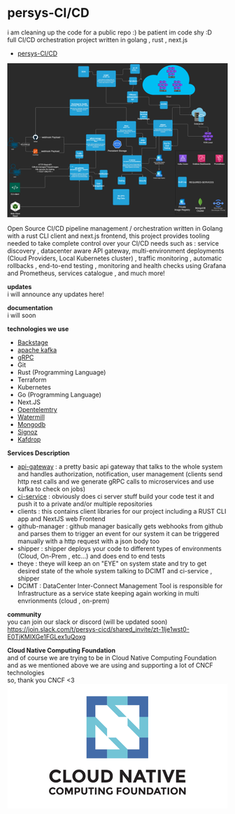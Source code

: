 # persys-CI/CD 
i am cleaning up the code for a public repo :) be patient im code shy :D
<br>
full CI/CD orchestration project written in golang , rust , next.js
<!-- TOC -->
* [persys-CI/CD](#persys-cicd)
<!-- TOC -->

![](arch.png)

Open Source CI/CD pipeline management / orchestration written in Golang with a rust CLI client and next.js frontend,
this project provides tooling needed to take complete control over your CI/CD needs such as :
service discovery , datacenter aware API gateway, multi-environment deployments (Cloud Providers, Local Kubernetes cluster) , traffic monitoring , automatic rollbacks , end-to-end testing , monitoring and health checks using Grafana and Prometheus, services catalogue , and much more!

**updates**
<br>
i will announce any updates here!

**documentation**
<br>
i will soon

**technologies we use**
* [Backstage](https://github.com/obsidiandynamics/kafdrop)
* [apache kafka](https://github.com/obsidiandynamics/kafdrop)
* [gRPC](https://github.com/obsidiandynamics/kafdrop)
* Git
* Rust (Programming Language)
* Terraform
* Kubernetes
* Go (Programming Language)
* Next.JS
* [Opentelemtry](https://github.com/obsidiandynamics/kafdrop)
* [Watermill](https://github.com/obsidiandynamics/kafdrop)
* [Mongodb](https://github.com/obsidiandynamics/kafdrop)
* [Signoz](https://github.com/obsidiandynamics/kafdrop)
* [Kafdrop](https://github.com/obsidiandynamics/kafdrop)


**Services Description**
* [api-gateway](https://github.com/obsidiandynamics/kafdrop) : a pretty basic api gateway that talks to the whole system and handles authorization, notification, user management (clients send http rest calls and we generate gRPC calls to microservices and use kafka to check on jobs)
* [ci-service](https://github.com/obsidiandynamics/kafdrop) : obviously does ci server stuff build your code test it and push it to a private and/or multiple repositories
* clients : this contains client libraries for our project including a RUST CLI app and NextJS web Frontend
* github-manager : github manager basically gets webhooks from github and parses them to trigger an event for our system it can be triggered manually with a http request with a json body too
* shipper : shipper deploys your code to different types of environments (Cloud, On-Prem , etc...) and does end to end tests
* theye : theye will keep an on "EYE" on system state and try to get desired state of the whole system talking to DCIMT and ci-service , shipper
* DCIMT : DataCenter Inter-Connect Management Tool is responsible for Infrastructure as a service state keeping again working in multi envrionments (cloud , on-prem)

**community**
<br>
you can join our slack or discord (will be updated soon)
<br>
https://join.slack.com/t/persys-cicd/shared_invite/zt-1lje1wst0-E0TjKMIXGe1FGLex1uQoxg


**Cloud Native Computing Foundation**
<br>
and of course we are trying to be in Cloud Native Computing Foundation and as we mentioned above we are using and supporting a lot of CNCF technologies
<br>
so, thank you CNCF <3 
<br>
![](cloud-native.png)
